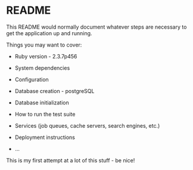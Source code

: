 # README

This README would normally document whatever steps are necessary to get the
application up and running.

Things you may want to cover:

* Ruby version - 2.3.7p456

* System dependencies

* Configuration

* Database creation - postgreSQL

* Database initialization

* How to run the test suite

* Services (job queues, cache servers, search engines, etc.)

* Deployment instructions

* ...

This is my first attempt at a lot of this stuff - be nice!
